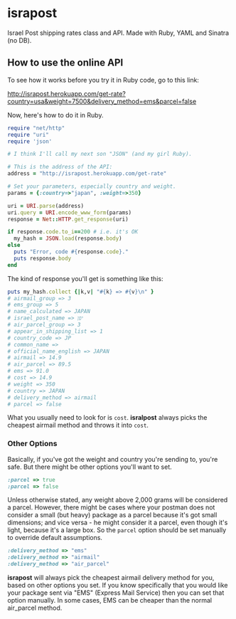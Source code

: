 # israpost

Israel Post shipping rates class and API. Made with Ruby, YAML and Sinatra (no DB).

## How to use the online API

To see how it works before you try it in Ruby code, go to this link:

http://israpost.herokuapp.com/get-rate?country=usa&weight=7500&delivery_method=ems&parcel=false

Now, here's how to do it in Ruby.

```ruby
require "net/http"
require "uri"
require 'json'

# I think I'll call my next son "JSON" (and my girl Ruby).

# This is the address of the API:
address = "http://israpost.herokuapp.com/get-rate"

# Set your parameters, especially country and weight.
params = {:country=>"japan", :weight=>350}

uri = URI.parse(address)
uri.query = URI.encode_www_form(params)
response = Net::HTTP.get_response(uri)

if response.code.to_i==200 # i.e. it's OK
  my_hash = JSON.load(response.body)
else
  puts "Error, code #{response.code}."
  puts response.body
end
```

The kind of response you'll get is something like this:

```ruby
puts my_hash.collect {|k,v| "#{k} => #{v}\n" }
# airmail_group => 3
# ems_group => 5
# name_calculated => JAPAN
# israel_post_name => יפן 
# air_parcel_group => 3
# appear_in_shipping_list => 1
# country_code => JP
# common_name => 
# official_name_english => JAPAN
# airmail => 14.9
# air_parcel => 89.5
# ems => 91.0
# cost => 14.9
# weight => 350
# country => JAPAN
# delivery_method => airmail
# parcel => false
```

What you usually need to look for is ```cost```. **isralpost** always picks the cheapest airmail method and throws it into ```cost```.

### Other Options

Basically, if you've got the weight and country you're sending to, you're safe. But there might be other options you'll want to set.

```ruby
:parcel => true
:parcel => false
```

Unless otherwise stated, any weight above 2,000 grams will be considered a parcel. However, there might be cases where your postman does not consider a small (but heavy) package as a parcel because it's got small dimensions; and vice versa - he might consider it a parcel, even though it's light, because it's a large box. So the ```parcel``` option should be set manually to override default assumptions.

```ruby
:delivery_method => "ems"
:delivery_method => "airmail"
:delivery_method => "air_parcel"
```

**israpost** will always pick the cheapest airmail delivery method for you, based on other options you set. If you know specifically that you would like your package sent via "EMS" (Express Mail Service) then you can set that option manually. In some cases, EMS can be cheaper than the normal air_parcel method.

